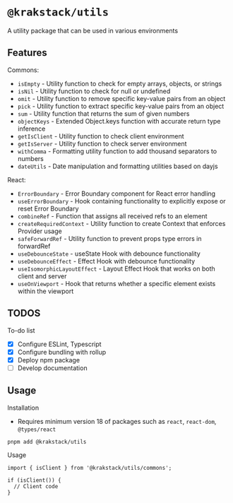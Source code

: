 # `@krakstack/utils`

A utility package that can be used in various environments

## Features

Commons:

- `isEmpty` - Utility function to check for empty arrays, objects, or strings
- `isNil` - Utility function to check for null or undefined
- `omit` - Utility function to remove specific key-value pairs from an object
- `pick` - Utility function to extract specific key-value pairs from an object
- `sum` - Utility function that returns the sum of given numbers
- `objectKeys` - Extended Object.keys function with accurate return type inference
- `getIsClient` - Utility function to check client environment
- `getIsServer` - Utility function to check server environment
- `withComma` - Formatting utility function to add thousand separators to numbers
- `dateUtils` - Date manipulation and formatting utilities based on dayjs

React:

- `ErrorBoundary` - Error Boundary component for React error handling
- `useErrorBoundary` - Hook containing functionality to explicitly expose or reset Error Boundary
- `combineRef` - Function that assigns all received refs to an element
- `createRequiredContext` - Utility function to create Context that enforces Provider usage
- `safeForwardRef` - Utility function to prevent props type errors in forwardRef
- `useDebounceState` - useState Hook with debounce functionality
- `useDebounceEffect` - Effect Hook with debounce functionality
- `useIsomorphicLayoutEffect` - Layout Effect Hook that works on both client and server
- `useOnViewport` - Hook that returns whether a specific element exists within the viewport

## TODOS

To-do list

- [x] Configure ESLint, Typescript
- [x] Configure bundling with rollup
- [x] Deploy npm package
- [ ] Develop documentation

## Usage

Installation 

- Requires minimum version 18 of packages such as `react`, `react-dom`, `@types/react`

```
pnpm add @krakstack/utils
```

Usage

```
import { isClient } from '@krakstack/utils/commons';

if (isClient()) {
  // Client code
}
```